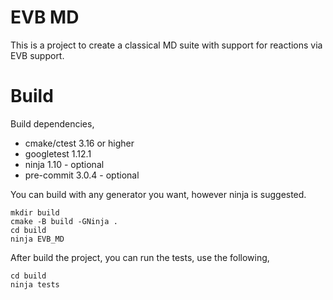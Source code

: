 EVB MD
======

This is a project to create a classical MD suite with support for
reactions via EVB support.

Build
=====

Build dependencies,

* cmake/ctest 3.16 or higher
* googletest 1.12.1
* ninja 1.10 - optional
* pre-commit 3.0.4 - optional

You can build with any generator you want, however ninja is suggested.

```
mkdir build
cmake -B build -GNinja .
cd build
ninja EVB_MD
```

After build the project, you can run the tests, use the following,

```
cd build
ninja tests
```
